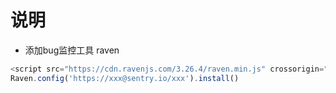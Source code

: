# 说明

- 添加bug监控工具 raven

```javascript
<script src="https://cdn.ravenjs.com/3.26.4/raven.min.js" crossorigin="anonymous"></script>
Raven.config('https://xxx@sentry.io/xxx').install()
```